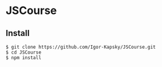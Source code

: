 # JSCourse
## Install
    $ git clone https://github.com/Igor-Kapsky/JSCourse.git
    $ cd JSCourse
    $ npm install